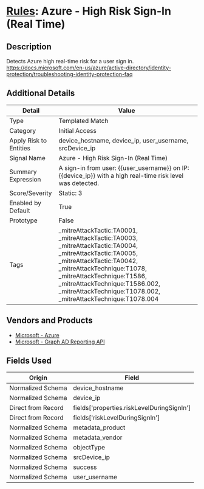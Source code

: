 # [Rules](README.md): Azure - High Risk Sign-In (Real Time)

## Description
Detects Azure high real-time risk for a user sign in. https://docs.microsoft.com/en-us/azure/active-directory/identity-protection/troubleshooting-identity-protection-faq

## Additional Details
|Detail|Value|
|----|----|
|Type|Templated Match|
|Category|Initial Access|
|Apply Risk to Entities|device_hostname, device_ip, user_username, srcDevice_ip|
|Signal Name|Azure - High Risk Sign-In (Real Time)|
|Summary Expression|A sign-in from user: {{user_username}} on IP: {{device_ip}} with a high real-time risk level was detected.|
|Score/Severity|Static: 3|
|Enabled by Default|True|
|Prototype|False|
|Tags|_mitreAttackTactic:TA0001, _mitreAttackTactic:TA0003, _mitreAttackTactic:TA0004, _mitreAttackTactic:TA0005, _mitreAttackTactic:TA0042, _mitreAttackTechnique:T1078, _mitreAttackTechnique:T1586, _mitreAttackTechnique:T1586.002, _mitreAttackTechnique:T1078.002, _mitreAttackTechnique:T1078.004|
## Vendors and Products
- [Microsoft - Azure](../products/a1225af5-e778-4068-a9a2-47da93d1ff24.md)
- [Microsoft - Graph AD Reporting API](../products/fe5a3e8b-8b6e-44c7-92a8-adfb20df5c75.md)


## Fields Used

|Origin|Field|
|----|----|
|Normalized Schema|device_hostname|
|Normalized Schema|device_ip|
|Direct from Record|fields['properties.riskLevelDuringSignIn']|
|Direct from Record|fields['riskLevelDuringSignIn']|
|Normalized Schema|metadata_product|
|Normalized Schema|metadata_vendor|
|Normalized Schema|objectType|
|Normalized Schema|srcDevice_ip|
|Normalized Schema|success|
|Normalized Schema|user_username|


